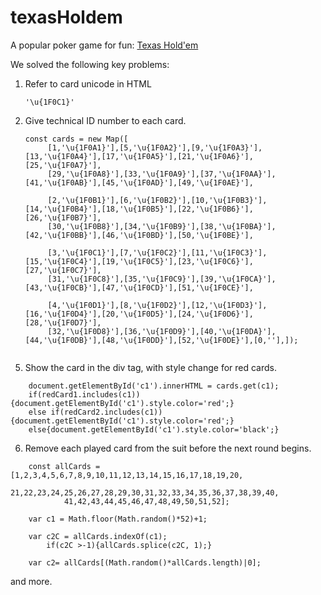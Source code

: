 # texasHoldem
A popular poker game for fun: [Texas Hold'em](https://kietpawpan.github.io/texasHoldem/)

We solved the following key problems:
1. Refer to card unicode in HTML
   ```
   '\u{1F0C1}'
   ```
3. Give technical ID number to each card.
   ```
   const cards = new Map([ 
		[1,'\u{1F0A1}'],[5,'\u{1F0A2}'],[9,'\u{1F0A3}'],[13,'\u{1F0A4}'],[17,'\u{1F0A5}'],[21,'\u{1F0A6}'],[25,'\u{1F0A7}'],
		[29,'\u{1F0A8}'],[33,'\u{1F0A9}'],[37,'\u{1F0AA}'],[41,'\u{1F0AB}'],[45,'\u{1F0AD}'],[49,'\u{1F0AE}'],

		[2,'\u{1F0B1}'],[6,'\u{1F0B2}'],[10,'\u{1F0B3}'],[14,'\u{1F0B4}'],[18,'\u{1F0B5}'],[22,'\u{1F0B6}'],[26,'\u{1F0B7}'],
		[30,'\u{1F0B8}'],[34,'\u{1F0B9}'],[38,'\u{1F0BA}'],[42,'\u{1F0BB}'],[46,'\u{1F0BD}'],[50,'\u{1F0BE}'],

		[3,'\u{1F0C1}'],[7,'\u{1F0C2}'],[11,'\u{1F0C3}'],[15,'\u{1F0C4}'],[19,'\u{1F0C5}'],[23,'\u{1F0C6}'],[27,'\u{1F0C7}'],
		[31,'\u{1F0C8}'],[35,'\u{1F0C9}'],[39,'\u{1F0CA}'],[43,'\u{1F0CB}'],[47,'\u{1F0CD}'],[51,'\u{1F0CE}'],

		[4,'\u{1F0D1}'],[8,'\u{1F0D2}'],[12,'\u{1F0D3}'],[16,'\u{1F0D4}'],[20,'\u{1F0D5}'],[24,'\u{1F0D6}'],[28,'\u{1F0D7}'],
		[32,'\u{1F0D8}'],[36,'\u{1F0D9}'],[40,'\u{1F0DA}'],[44,'\u{1F0DB}'],[48,'\u{1F0DD}'],[52,'\u{1F0DE}'],[0,''],]);
```
```
5. Show the card in the div tag, with style change for red cards.
```
	document.getElementById('c1').innerHTML = cards.get(c1);
	if(redCard1.includes(c1)){document.getElementById('c1').style.color='red';}
	else if(redCard2.includes(c1)){document.getElementById('c1').style.color='red';}
	else{document.getElementById('c1').style.color='black';}

```
   
6. Remove each played card from the suit before the next round begins.
```
	const allCards = [1,2,3,4,5,6,7,8,9,10,11,12,13,14,15,16,17,18,19,20,
			21,22,23,24,25,26,27,28,29,30,31,32,33,34,35,36,37,38,39,40,
			41,42,43,44,45,46,47,48,49,50,51,52];

	var c1 = Math.floor(Math.random()*52)+1;

	var c2C = allCards.indexOf(c1);
		if(c2C >-1){allCards.splice(c2C, 1);}

	var c2= allCards[(Math.random()*allCards.length)|0];

```
and more.
